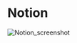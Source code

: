 # Notion
![Notion_screenshot](C:\Users\Admin\OneDrive\Projects\6MonthProgress\RoadMap_challenges\Notion\Notion_Project_screenshot.png)
